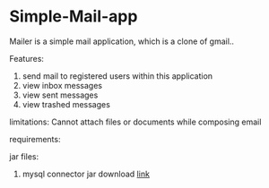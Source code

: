 # Simple-Mail-app

Mailer is a simple mail application, which is a clone of gmail..

Features:
1) send mail to registered users within this application
2) view inbox messages
3) view sent messages
4) view trashed messages

limitations:
    Cannot attach files or documents while composing email

requirements:

jar files:
1) mysql connector jar download <a href="https://github.com/Raja2703/Simple-Mail-app/blob/main/mysql-connector-j-8.0.32.jar">link</a>
